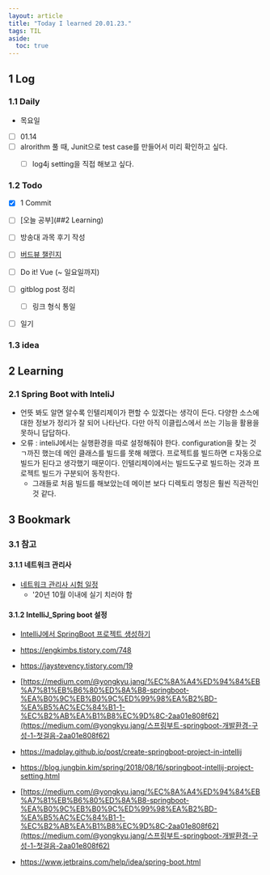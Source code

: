 ```yaml
---
layout: article
title: "Today I learned 20.01.23."
tags: TIL
aside:
  toc: true
---
```


## 1 Log

### 1.1 Daily

- 목요일
- [ ] 01.14
- [ ] alrorithm 풀 때, Junit으로 test case를 만들어서 미리 확인하고 싶다.
  - [ ] log4j setting을 직접 해보고 싶다.


### 1.2 Todo

- [x] 1 Commit
- [ ] [오늘 공부](##2 Learning)
- [ ] 방송대 과목 후기 작성
- [ ] [버드뷰 챌린지](https://programmers.co.kr/assignments/12141/challenges/208)
- [ ] Do it! Vue (~ 일요일까지)
- [ ] gitblog post 정리
  
  - [ ] 링크 형식 통일
- [ ] 일기

### 1.3 idea




## 2 Learning

### 2.1 Spring Boot with InteliJ

- 언뜻 봐도 알면 알수록 인텔리제이가 편할 수 있겠다는 생각이 든다. 다양한 소스에 대한 정보가 정리가 잘 되어 나타난다. 다만 아직 이클립스에서 쓰는 기능을 활용을 못하니 답답하다.
- 오류 : inteliJ에서는 실행환경을 따로 설정해줘야 한다. configuration을 찾는 것 ㄱ까진 했는데 메인 클래스를 빌드를 못해 헤맸다. 프로젝트를 빌드하면 ㄷ자동으로 빌드가 된다고 생각했기 때문이다. 인텔리제이에서는 빌드도구로 빌드하는 것과 프로젝트 빌드가 구분되어 동작한다.
  - 그래들로 처음 빌드를 해보았는데 메이븐 보다 디렉토리 명칭은 훨씬 직관적인 것 같다.




## 3 Bookmark
### 3.1 참고

#### 3.1.1 네트워크 관리사

- [네트워크 관리사 시험 일정](https://www.icqa.or.kr/cn/page/network)
  - '20년 10월 이내에 실기 치러야 함

#### 3.1.2 IntelliJ_Spring boot 설정

- [IntelliJ에서 SpringBoot 프로젝트 생성하기](https://jongmin92.github.io/2018/02/04/Spring/springboot-start/)

- https://engkimbs.tistory.com/748
- https://jaystevency.tistory.com/19
- [https://medium.com/@yongkyu.jang/%EC%8A%A4%ED%94%84%EB%A7%81%EB%B6%80%ED%8A%B8-springboot-%EA%B0%9C%EB%B0%9C%ED%99%98%EA%B2%BD-%EA%B5%AC%EC%84%B1-1-%EC%B2%AB%EA%B1%B8%EC%9D%8C-2aa01e808f62](https://medium.com/@yongkyu.jang/스프링부트-springboot-개발환경-구성-1-첫걸음-2aa01e808f62)
- https://madplay.github.io/post/create-springboot-project-in-intellij
- https://blog.jungbin.kim/spring/2018/08/16/springboot-intellij-project-setting.html
- [https://medium.com/@yongkyu.jang/%EC%8A%A4%ED%94%84%EB%A7%81%EB%B6%80%ED%8A%B8-springboot-%EA%B0%9C%EB%B0%9C%ED%99%98%EA%B2%BD-%EA%B5%AC%EC%84%B1-1-%EC%B2%AB%EA%B1%B8%EC%9D%8C-2aa01e808f62](https://medium.com/@yongkyu.jang/스프링부트-springboot-개발환경-구성-1-첫걸음-2aa01e808f62)
- https://www.jetbrains.com/help/idea/spring-boot.html